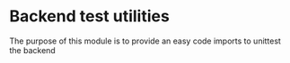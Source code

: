 # Backend test utilities 
The purpose of this module is to provide an easy code imports to unittest the backend 
